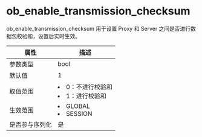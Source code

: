 # ob_enable_transmission_checksum

ob_enable_transmission_checksum 用于设置 Proxy 和 Server 之间是否进行数据包校验和，设置后实时生效。

| **属性**  |                                                    **描述**                                                    |
|---------|--------------------------------------------------------------------------------------------------------------|
| 参数类型    | bool                      |
| 默认值     | 1                         |
| 取值范围    | <li> 0：不进行校验和   <li> 1：进行校验和    |
| 生效范围    | <li> GLOBAL   <li> SESSION      |
| 是否参与序列化 | 是                         |
